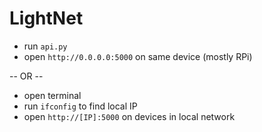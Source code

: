 # LightNet
* run `api.py`
* open `http://0.0.0.0:5000` on same device (mostly RPi)

-- OR --

* open terminal
* run `ifconfig` to find local IP
* open `http://[IP]:5000` on devices in local network
